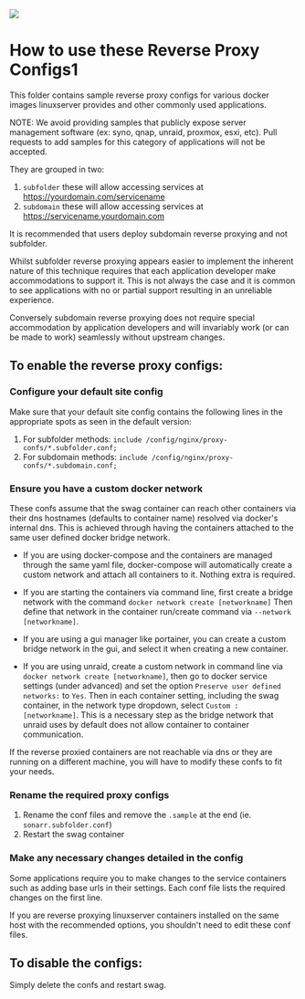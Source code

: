![](https://raw.githubusercontent.com/linuxserver/docker-templates/master/linuxserver.io/img/linuxserver_small.png)

# How to use these Reverse Proxy Configs1

This folder contains sample reverse proxy configs for various docker images linuxserver provides and other commonly used applications.

NOTE: We avoid providing samples that publicly expose server management software (ex: syno, qnap, unraid, proxmox, esxi, etc). Pull requests to add samples for this category of applications will not be accepted.

They are grouped in two:

1. `subfolder` these will allow accessing services at https://yourdomain.com/servicename
2. `subdomain` these will allow accessing services at https://servicename.yourdomain.com

It is recommended that users deploy subdomain reverse proxying and not subfolder.

Whilst subfolder reverse proxying appears easier to implement the inherent nature of this technique requires that each application developer make accommodations to support it. This is not always the case and it is common to see applications with no or partial support resulting in an unreliable experience.

Conversely subdomain reverse proxying does not require special accommodation by application developers and will invariably work (or can be made to work) seamlessly without upstream changes.

## To enable the reverse proxy configs:

### Configure your default site config

Make sure that your default site config contains the following lines in the appropriate spots as seen in the default version:

1. For subfolder methods: `include /config/nginx/proxy-confs/*.subfolder.conf;`
2. For subdomain methods: `include /config/nginx/proxy-confs/*.subdomain.conf;`

### Ensure you have a custom docker network

These confs assume that the swag container can reach other containers via their dns hostnames (defaults to container name) resolved via docker's internal dns. This is achieved through having the containers attached to the same user defined docker bridge network.

- If you are using docker-compose and the containers are managed through the same yaml file, docker-compose will automatically create a custom network and attach all containers to it. Nothing extra is required.

- If you are starting the containers via command line, first create a bridge network with the command `docker network create [networkname]` Then define that network in the container run/create command via `--network [networkname]`.

- If you are using a gui manager like portainer, you can create a custom bridge network in the gui, and select it when creating a new container.

- If you are using unraid, create a custom network in command line via `docker network create [networkname]`, then go to docker service settings (under advanced) and set the option `Preserve user defined networks:` to `Yes`. Then in each container setting, including the swag container, in the network type dropdown, select `Custom : [networkname]`. This is a necessary step as the bridge network that unraid uses by default does not allow container to container communication.

If the reverse proxied containers are not reachable via dns or they are running on a different machine, you will have to modify these confs to fit your needs.

### Rename the required proxy configs

1. Rename the conf files and remove the `.sample` at the end (ie. `sonarr.subfolder.conf`)
2. Restart the swag container

### Make any necessary changes detailed in the config

Some applications require you to make changes to the service containers such as adding base urls in their settings. Each conf file lists the required changes on the first line.

If you are reverse proxying linuxserver containers installed on the same host with the recommended options, you shouldn't need to edit these conf files.

## To disable the configs:

Simply delete the confs and restart swag.
